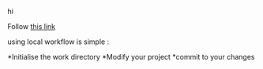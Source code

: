 hi

Follow [this link](./)

using local workflow is simple :

*Initialise the work directory
*Modify your project 
*commit to your changes

